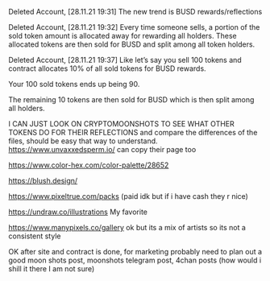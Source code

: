 Deleted Account, [28.11.21 19:31]
The new trend is BUSD rewards/reflections

Deleted Account, [28.11.21 19:32]
Every time someone sells, a portion of the sold token amount is allocated away for rewarding all holders. These allocated tokens are then sold for BUSD and split among all token holders.

Deleted Account, [28.11.21 19:37]
Like let’s say you sell 100 tokens and contract allocates 10% of all sold tokens for BUSD rewards.

Your 100 sold tokens ends up being 90.

The remaining 10 tokens are then sold for BUSD which is then split among all holders.


I CAN JUST LOOK ON CRYPTOMOONSHOTS TO SEE WHAT OTHER TOKENS DO FOR THEIR REFLECTIONS and compare the differences
of the files, should be easy that way to understand.
https://www.unvaxxedsperm.io/
can copy their page too

https://www.color-hex.com/color-palette/28652

https://blush.design/

https://www.pixeltrue.com/packs (paid idk but if i have cash they r nice)

https://undraw.co/illustrations My favorite


https://www.manypixels.co/gallery ok but its a mix of artists so its not a consistent style



OK after site and contract is done, for marketing probably need to plan out a good moon shots post, moonshots telegram post, 4chan posts (how would i shill it there I am not sure)